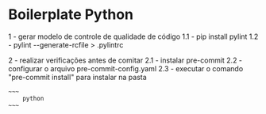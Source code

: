 # Boilerplate Python

1 - gerar modelo de controle de qualidade de código
    1.1 - pip install pylint
    1.2 - pylint --generate-rcfile > .pylintrc

2 - realizar verificações antes de comitar
    2.1 - instalar pre-commit
    2.2 - configurar o arquivo pre-commit-config.yaml
    2.3 - executar o comando "pre-commit install" para instalar na pasta

    ~~~
        python
    ~~~
